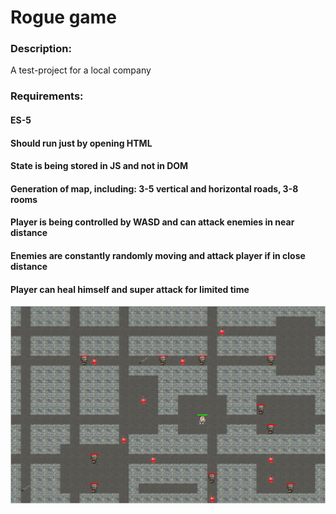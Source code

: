 # Rogue game
### Description:
A test-project for a local company

### Requirements:
#### ES-5
#### Should run just by opening HTML
#### State is being stored in JS and not in DOM
#### Generation of map, including: 3-5 vertical and horizontal roads, 3-8 rooms
#### Player is being controlled by WASD and can attack enemies in near distance
#### Enemies are constantly randomly moving and attack player if in close distance
#### Player can heal himself and super attack for limited time 

![preview](preview.png)